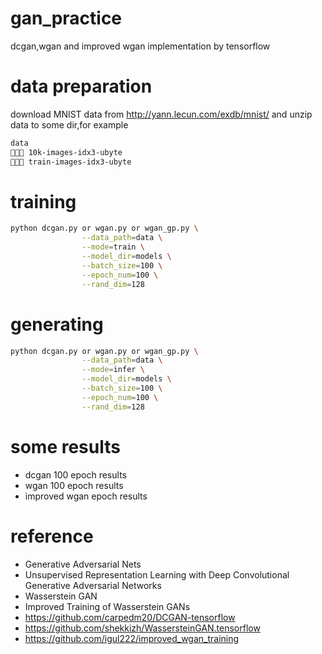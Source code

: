 # gan_practice
dcgan,wgan and improved wgan implementation by tensorflow

# data preparation
download MNIST data from http://yann.lecun.com/exdb/mnist/ and unzip data to some dir,for example
```sh
data
 10k-images-idx3-ubyte
 train-images-idx3-ubyte
```

# training
```sh
python dcgan.py or wgan.py or wgan_gp.py \
                --data_path=data \
                --mode=train \
                --model_dir=models \
                --batch_size=100 \
                --epoch_num=100 \
                --rand_dim=128
```

# generating
```sh
python dcgan.py or wgan.py or wgan_gp.py \
                --data_path=data \
                --mode=infer \
                --model_dir=models \
                --batch_size=100 \
                --epoch_num=100 \
                --rand_dim=128
```

# some results
* dcgan 100 epoch results
* wgan 100 epoch results
* improved wgan epoch results

# reference
* Generative Adversarial Nets
* Unsupervised Representation Learning with Deep Convolutional Generative Adversarial Networks
* Wasserstein GAN
* Improved Training of Wasserstein GANs
* https://github.com/carpedm20/DCGAN-tensorflow
* https://github.com/shekkizh/WassersteinGAN.tensorflow
* https://github.com/igul222/improved_wgan_training



